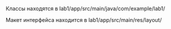 Классы находятся в lab1/app/src/main/java/com/example/lab1/

Макет интерфейса находится в lab1/app/src/main/res/layout/
